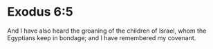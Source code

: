 # Exodus 6:5

And I have also heard the groaning of the children of Israel, whom the Egyptians keep in bondage; and I have remembered my covenant.